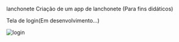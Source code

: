 
lanchonete
Criação de um app de lanchonete (Para fins didáticos)

Tela de login(Em desenvolvimento...)

![login](https://user-images.githubusercontent.com/56855137/106499623-91957180-649f-11eb-9312-da48e202aabd.PNG)

